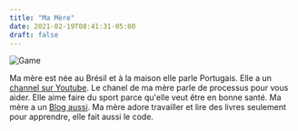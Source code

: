 ```yaml
---
title: "Ma Mère"
date: 2021-02-19T08:41:31-05:00
draft: false
---
```


![Game](/images/posts/ma-mere.jpg)

Ma mère est née au Brésil et à la maison elle parle Portugais. Elle a un [channel sur Youtube](https://youtube.com/channel/UCDTnZsHbPo0nCNarEhgr5RQ). Le chanel de ma mère parle de processus pour vous aider. Elle aime faire du sport parce qu'elle veut être en bonne santé. Ma mère a un [Blog aussi](https://keniasousa.github.io). Ma mère adore travailler et lire des livres seulement pour apprendre, elle fait aussi le code.